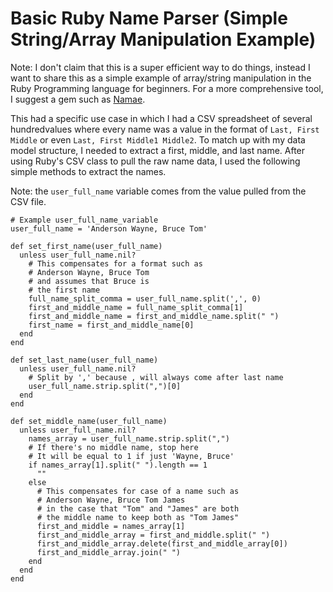# Basic Ruby Name Parser (Simple String/Array Manipulation Example)

Note: I don't claim that this is a super efficient way to do things, instead I want to share this as a simple example of array/string manipulation in the Ruby Programming language for beginners. For a more comprehensive tool, I suggest a gem such as [Namae](https://github.com/berkmancenter/namae]).

This had a specific use case in which I had a CSV spreadsheet of several hundredvalues where every name was a value in the format of `Last, First Middle` or even `Last, First Middle1 Middle2`. To match up with my data model structure, I needed to extract a first, middle, and last name.
After using Ruby's CSV class to pull the raw name data, I used the following simple methods to extract the names.

Note: the `user_full_name` variable comes from the value pulled from the CSV file.

```
# Example user_full_name_variable
user_full_name = 'Anderson Wayne, Bruce Tom'

def set_first_name(user_full_name)
  unless user_full_name.nil?
    # This compensates for a format such as
    # Anderson Wayne, Bruce Tom
    # and assumes that Bruce is
    # the first name
    full_name_split_comma = user_full_name.split(',', 0)
    first_and_middle_name = full_name_split_comma[1]
    first_and_middle_name = first_and_middle_name.split(" ")
    first_name = first_and_middle_name[0]
  end
end

def set_last_name(user_full_name)
  unless user_full_name.nil?
    # Split by ',' because , will always come after last name
    user_full_name.strip.split(",")[0]
  end
end

def set_middle_name(user_full_name)
  unless user_full_name.nil?
    names_array = user_full_name.strip.split(",")
    # If there's no middle name, stop here
    # It will be equal to 1 if just 'Wayne, Bruce'
    if names_array[1].split(" ").length == 1
      ""
    else
      # This compensates for case of a name such as
      # Anderson Wayne, Bruce Tom James
      # in the case that "Tom" and "James" are both
      # the middle name to keep both as "Tom James"
      first_and_middle = names_array[1]
      first_and_middle_array = first_and_middle.split(" ")
      first_and_middle_array.delete(first_and_middle_array[0])
      first_and_middle_array.join(" ")
    end
  end
end
```
